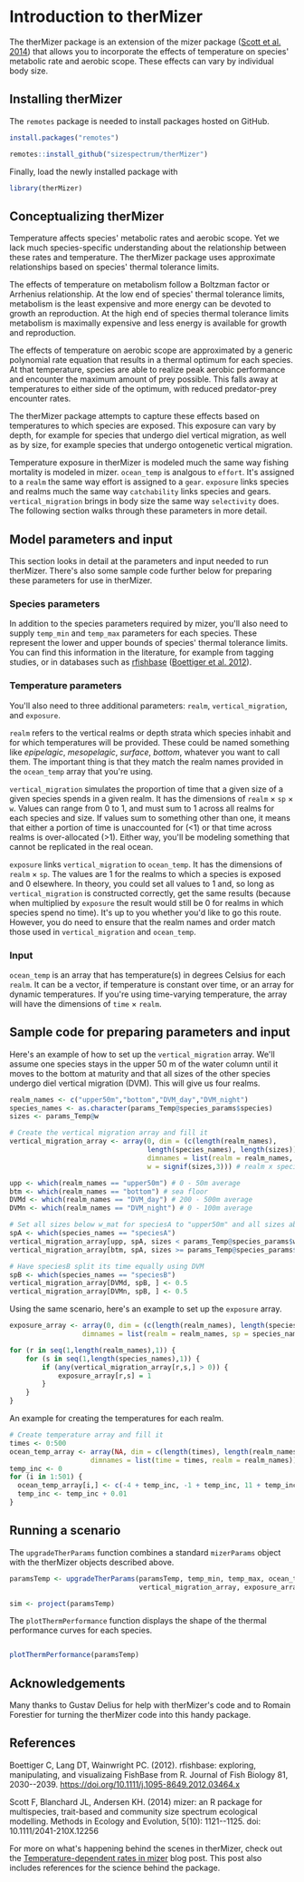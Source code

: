 # Introduction to therMizer

The therMizer package is an extension of the mizer package ([Scott et al. 2014](https://doi.org/10.1111/2041-210X.12256)) that allows you to incorporate the effects of temperature on species' metabolic rate and aerobic scope. These effects can vary by individual body size.

## Installing therMizer

The `remotes` package is needed to install packages hosted on GitHub.

``` r
install.packages("remotes")

remotes::install_github("sizespectrum/therMizer")
```

Finally, load the newly installed package with

``` r
library(therMizer)
```

## Conceptualizing therMizer

Temperature affects species' metabolic rates and aerobic scope. Yet we lack much species-specific understanding about the relationship between these rates and temperature. The therMizer package uses approximate relationships based on species' thermal tolerance limits.

The effects of temperature on metabolism follow a Boltzman factor or Arrhenius relationship. At the low end of species' thermal tolerance limits, metabolism is the least expensive and more energy can be devoted to growth an reproduction. At the high end of species thermal tolerance limits metabolism is maximally expensive and less energy is available for growth and reproduction.

The effects of temperature on aerobic scope are approximated by a generic polynomial rate equation that results in a thermal optimum for each species. At that temperature, species are able to realize peak aerobic performance and encounter the maximum amount of prey possible. This falls away at temperatures to either side of the optimum, with reduced predator-prey encounter rates.

The therMizer package attempts to capture these effects based on temperatures to which species are exposed. This exposure can vary by depth, for example for species that undergo diel vertical migration, as well as by size, for example species that undergo ontogenetic vertical migration.

Temperature exposure in therMizer is modeled much the same way fishing mortality is modeled in mizer. `ocean_temp` is analgous to `effort`. It's assigned to a `realm` the same way effort is assigned to a `gear`. `exposure` links species and realms much the same way `catchability` links species and gears. `vertical_migration` brings in body size the same way `selectivity` does. The following section walks through these parameters in more detail.

## Model parameters and input

This section looks in detail at the parameters and input needed to run therMizer. There's also some sample code further below for preparing these parameters for use in therMizer.

### Species parameters

In addition to the species parameters required by mizer, you'll also need to supply `temp_min` and `temp_max` parameters for each species. These represent the lower and upper bounds of species' thermal tolerance limits. You can find this information in the literature, for example from tagging studies, or in databases such as [rfishbase](https://github.com/ropensci/rfishbase) ([Boettiger et al. 2012](https://doi.org/10.1111/j.1095-8649.2012.03464.x)).

### Temperature parameters

You'll also need to three additional parameters: `realm`, `vertical_migration`, and `exposure`.

`realm` refers to the vertical realms or depth strata which species inhabit and for which temperatures will be provided. These could be named something like *epipelagic*, *mesopelagic*, *surface*, *bottom*, whatever you want to call them. The important thing is that they match the realm names provided in the `ocean_temp` array that you're using.

`vertical_migration` simulates the proportion of time that a given size of a given species spends in a given realm. It has the dimensions of `realm` $\times$ `sp` $\times$ `w`. Values can range from 0 to 1, and must sum to 1 across all realms for each species and size. If values sum to something other than one, it means that either a portion of time is unaccounted for (\<1) or that time across realms is over-allocated (\>1). Either way, you'll be modeling something that cannot be replicated in the real ocean.

`exposure` links `vertical_migration` to `ocean_temp`. It has the dimensions of `realm` $\times$ `sp`. The values are 1 for the realms to which a species is exposed and 0 elsewhere. In theory, you could set all values to 1 and, so long as `vertical_migration` is constructed correctly, get the same results (because when multiplied by `exposure` the result would still be 0 for realms in which species spend no time). It's up to you whether you'd like to go this route. However, you do need to ensure that the realm names and order match those used in `vertical_migration` and `ocean_temp`.

### Input

`ocean_temp` is an array that has temperature(s) in degrees Celsius for each `realm`. It can be a vector, if temperature is constant over time, or an array for dynamic temperatures. If you're using time-varying temperature, the array will have the dimensions of `time` $\times$ `realm`.



## Sample code for preparing parameters and input

Here's an example of how to set up the `vertical_migration` array. We'll assume one species stays in the upper 50 m of the water column until it moves to the bottom at maturity and that all sizes of the other species undergo diel vertical migration (DVM). This will give us four realms.

``` r
realm_names <- c("upper50m","bottom","DVM_day","DVM_night")
species_names <- as.character(params_Temp@species_params$species)
sizes <- params_Temp@w

# Create the vertical migration array and fill it
vertical_migration_array <- array(0, dim = (c(length(realm_names), 
                                  length(species_names), length(sizes))), 
                                  dimnames = list(realm = realm_names, sp = species_names, 
                                  w = signif(sizes,3))) # realm x species x size

upp <- which(realm_names == "upper50m") # 0 - 50m average
btm <- which(realm_names == "bottom") # sea floor
DVMd <- which(realm_names == "DVM_day") # 200 - 500m average
DVMn <- which(realm_names == "DVM_night") # 0 - 100m average

# Set all sizes below w_mat for speciesA to "upper50m" and all sizes above w_mat to "bottom
spA <- which(species_names == "speciesA")
vertical_migration_array[upp, spA, sizes < params_Temp@species_params$w_mat[spA]] <- 1
vertical_migration_array[btm, spA, sizes >= params_Temp@species_params$w_mat[spA]] <- 1

# Have speciesB split its time equally using DVM
spB <- which(species_names == "speciesB")
vertical_migration_array[DVMd, spB, ] <- 0.5
vertical_migration_array[DVMn, spB, ] <- 0.5


```

Using the same scenario, here's an example to set up the `exposure` array.

``` r
exposure_array <- array(0, dim = (c(length(realm_names), length(species_names))), 
                  dimnames = list(realm = realm_names, sp = species_names)) # realm x species

for (r in seq(1,length(realm_names),1)) {
    for (s in seq(1,length(species_names),1)) {
        if (any(vertical_migration_array[r,s,] > 0)) {
            exposure_array[r,s] = 1
        }
    }
}
```

An example for creating the temperatures for each realm.

``` r
# Create temperature array and fill it
times <- 0:500
ocean_temp_array <- array(NA, dim = c(length(times), length(realm_names)), 
                    dimnames = list(time = times, realm = realm_names))
temp_inc <- 0
for (i in 1:501) {
  ocean_temp_array[i,] <- c(-4 + temp_inc, -1 + temp_inc, 11 + temp_inc, 14 + temp_inc)
  temp_inc <- temp_inc + 0.01
}
```

## Running a scenario

The `upgradeTherParams` function combines a standard `mizerParams` object with the therMizer objects described above.

```r
paramsTemp <- upgradeTherParams(paramsTemp, temp_min, temp_max, ocean_temp_array, 
                                vertical_migration_array, exposure_array)

sim <- project(paramsTemp)

```

The `plotThermPerformance` function displays the shape of the thermal performance curves for each species.

```r

plotThermPerformance(paramsTemp)

```

## Acknowledgements

Many thanks to Gustav Delius for help with therMizer's code and to Romain Forestier for turning the therMizer code into this handy package.

## References

Boettiger C, Lang DT, Wainwright PC. (2012). rfishbase: exploring, manipulating, and visualizaing FishBase from R. Journal of Fish Biology 81, 2030--2039. <https://doi.org/10.1111/j.1095-8649.2012.03464.x>

Scott F, Blanchard JL, Andersen KH. (2014) mizer: an R package for multispecies, trait-based and community size spectrum ecological modelling. Methods in Ecology and Evolution, 5(10): 1121--1125. doi: 10.1111/2041-210X.12256

For more on what's happening behind the scenes in therMizer, check out the [Temperature-dependent rates in mizer](https://blog.mizer.sizespectrum.org/posts/2022-07-11-thermizer/) blog post. This post also includes references for the science behind the package.
